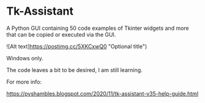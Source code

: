 # Tk-Assistant
A Python GUI containing 50 code examples of Tkinter widgets and more that can be copied or executed via the GUI.


![Alt text]https://postimg.cc/5XKCxwQ0 "Optional title")

Windows only.

The code leaves a bit to be desired, I am still learning.

For more info:

https://pyshambles.blogspot.com/2020/11/tk-assistant-v35-help-guide.html
